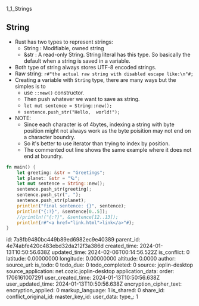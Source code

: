 1_1_Strings

## String
- Rust has two types to represent strings:
    - String : Modifiable, owned string
    - &str : A read-only String. String literal has this type. So basically the default when a string is saved in a variable.
- Both type of string always stores UTF-8 encoded strings.
- Raw string: `r#"the actual raw string with disabled escape like:\n"#;`
- Creating a variable with `String` type, there are many ways but the simples is to 
    - use `::new()` constructor.
    - Then push whatever we want to save as string.
    - `let mut sentence = String::new();`
    - `sentence.push_str("Hello,  world!"); `
- NOTE:
    - Since each character is of 4bytes, indexing a string with byte position might not always work
    as the byte poisition may not end  on a character boundry.
    - So it's better to use iterator than trying to index by  position.
    - The commented out line shows the same example where it does not end at boundry.

```rust
fn main() {
    let greeting: &str = "Greetings";
    let planet: &str = "🪐";
    let mut sentence = String::new();
    sentence.push_str(greeting);
    sentence.push_str(", ");
    sentence.push_str(planet);
    println!("final sentence: {}", sentence);
    println!("{:?}", &sentence[0..5]);
    //println!("{:?}", &sentence[12..13]);
    println!(r#"<a href="link.html">link</a>"#);
}
```


id: 7a8fb9480bc449b89ed6982ec9e40389
parent_id: 4e74abfe420c483ebd32da212f3a386d
created_time: 2024-01-13T10:50:56.638Z
updated_time: 2024-02-06T00:14:56.522Z
is_conflict: 0
latitude: 0.00000000
longitude: 0.00000000
altitude: 0.0000
author: 
source_url: 
is_todo: 0
todo_due: 0
todo_completed: 0
source: joplin-desktop
source_application: net.cozic.joplin-desktop
application_data: 
order: 1706161007291
user_created_time: 2024-01-13T10:50:56.638Z
user_updated_time: 2024-01-13T10:50:56.638Z
encryption_cipher_text: 
encryption_applied: 0
markup_language: 1
is_shared: 0
share_id: 
conflict_original_id: 
master_key_id: 
user_data: 
type_: 1